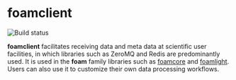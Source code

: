# foamclient

![Build status](https://github.com/zhujun98/foamclient/actions/workflows/python-package.yml/badge.svg)

**foamclient** facilitates receiving data and meta data at scientific user facilities, 
in which libraries such as ZeroMQ and Redis are predominantly used. It is used in the 
**foam** family libraries such as [foamcore](https://github.com/zhujun98/foamcore.git) and 
[foamlight](https://github.com/zhujun98/foamlight.git). Users can also use it to customize 
their own data processing workflows.
